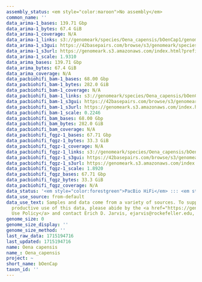 ```yaml
---
assembly_status: <em style="color:maroon">No assembly</em>
common_name: ''
data_arima-1_bases: 139.71 Gbp
data_arima-1_bytes: 67.4 GiB
data_arima-1_coverage: N/A
data_arima-1_links: s3://genomeark/species/Oena_capensis/bOenCap1/genomic_data/arima/<br>
data_arima-1_s3gui: https://42basepairs.com/browse/s3/genomeark/species/Oena_capensis/bOenCap1/genomic_data/arima/
data_arima-1_s3url: https://genomeark.s3.amazonaws.com/index.html?prefix=species/Oena_capensis/bOenCap1/genomic_data/arima/
data_arima-1_scale: 1.9310
data_arima_bases: 139.71 Gbp
data_arima_bytes: 67.4 GiB
data_arima_coverage: N/A
data_pacbiohifi_bam-1_bases: 68.00 Gbp
data_pacbiohifi_bam-1_bytes: 282.0 GiB
data_pacbiohifi_bam-1_coverage: N/A
data_pacbiohifi_bam-1_links: s3://genomeark/species/Oena_capensis/bOenCap1/genomic_data/pacbio_hifi/<br>
data_pacbiohifi_bam-1_s3gui: https://42basepairs.com/browse/s3/genomeark/species/Oena_capensis/bOenCap1/genomic_data/pacbio_hifi/
data_pacbiohifi_bam-1_s3url: https://genomeark.s3.amazonaws.com/index.html?prefix=species/Oena_capensis/bOenCap1/genomic_data/pacbio_hifi/
data_pacbiohifi_bam-1_scale: 0.2246
data_pacbiohifi_bam_bases: 68.00 Gbp
data_pacbiohifi_bam_bytes: 282.0 GiB
data_pacbiohifi_bam_coverage: N/A
data_pacbiohifi_fqgz-1_bases: 67.71 Gbp
data_pacbiohifi_fqgz-1_bytes: 33.3 GiB
data_pacbiohifi_fqgz-1_coverage: N/A
data_pacbiohifi_fqgz-1_links: s3://genomeark/species/Oena_capensis/bOenCap1/genomic_data/pacbio_hifi/<br>
data_pacbiohifi_fqgz-1_s3gui: https://42basepairs.com/browse/s3/genomeark/species/Oena_capensis/bOenCap1/genomic_data/pacbio_hifi/
data_pacbiohifi_fqgz-1_s3url: https://genomeark.s3.amazonaws.com/index.html?prefix=species/Oena_capensis/bOenCap1/genomic_data/pacbio_hifi/
data_pacbiohifi_fqgz-1_scale: 1.8920
data_pacbiohifi_fqgz_bases: 67.71 Gbp
data_pacbiohifi_fqgz_bytes: 33.3 GiB
data_pacbiohifi_fqgz_coverage: N/A
data_status: '<em style="color:forestgreen">PacBio HiFi</em> ::: <em style="color:forestgreen">Arima</em>'
data_use_source: from-default
data_use_text: Samples and data come from a variety of sources. To support fair and
  productive use of this data, please abide by the <a href="https://genome10k.soe.ucsc.edu/data-use-policies/">Data
  Use Policy</a> and contact Erich D. Jarvis, ejarvis@rockefeller.edu, with any questions.
genome_size: 0
genome_size_display: ''
genome_size_method: ''
last_raw_data: 1715194716
last_updated: 1715194716
name: Oena capensis
name_: Oena_capensis
project: ~
short_name: bOenCap
taxon_id: ''
---
```

